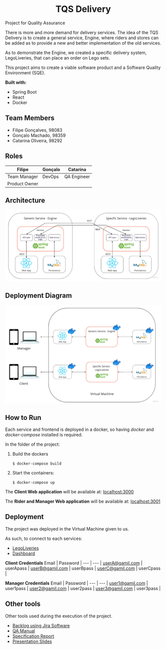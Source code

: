 <h1 align="center">
TQS Delivery
</h1>
Project for Quality Assurance

There is more and more demand for delivery services. The idea of the TQS Delivery is to create a general service, Engine, where riders and stores can be added as to provide a new and better implementation of the old services. 

As to demonstrate the Engine, we created a specific delivery system, LegoLiveries, that can place an order on Lego sets.

This project aims to create a viable software product and a Software Quality Environment (SQE).

**Built with:**
- Spring Boot
- React
- Docker

## Team Members
- Filipe Gonçalves, 98083
- Gonçalo Machado, 98359
- Catarina Oliveira, 98292

## Roles
| Filipe | Gonçalo | Catarina |
| ------------- | ------------- | ------------- |
| Team Manager | DevOps | QA Engineer |
| Product Owner |  |  |

## Architecture
<p align="center">
  <img  src="./deliverables/architecture.jpg">
</p>

## Deployment Diagram
<p align="center">
  <img  src="./deliverables/deployment.png">
</p>

## How to Run
Each service and frontend is deployed in a docker, so having _docker_ and _docker-compose_ installed is required.

In the folder of the project:

1. Build the dockers
   
    ```
    $ docker-compose build
    ```
    
2. Start the containers:
    
    ```
    $ docker-compose up
    ```

The **Client Web application** will be available at: [localhost:3000](http://localhost:3000)

The **Rider and Manager Web application** will be available at: [localhost:3001](http://localhost:3001)


## Deployment
The project was deployed in the Virtual Machine given to us.

As such, to connect to each services:

- <a href="172.20.202.3:3000">LegoLiveries</a>
- <a href="172.20.200.3:3001">Dashboard</a>

**Client Credentials**
Email | Password |
--- | --- |
userA@gamil.com | userApass |
userB@gamil.com | userBpass |
userC@gamil.com | userCpass |

**Manager Credentials**
Email | Password |
--- | --- |
user1@gamil.com | user1pass |
user2@gamil.com | user2pass |
user3@gamil.com | user3pass |

## Other tools
Other tools used during the execution of the project.

- <a href="https://legoliveries.atlassian.net/jira/software/projects/LEGO/boards/1/roadmap">Backlog using Jira Software</a>
- [QA Manual](./deliverables/qa_manual.pdf)
- [Specification Report](./deliverables/report.pdf)
- [Presentation Slides](./deliverables/presentation.pdf)